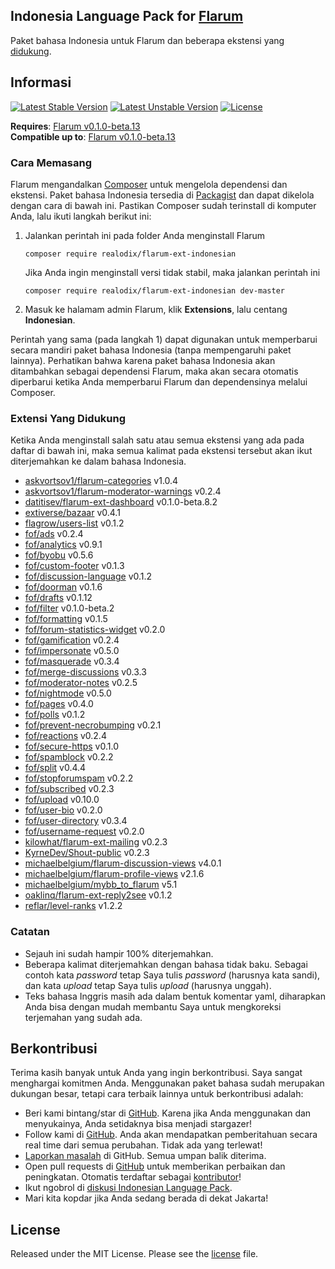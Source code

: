 ## Indonesia Language Pack for [Flarum](http://flarum.org/)

Paket bahasa Indonesia untuk Flarum dan beberapa ekstensi yang [didukung](#extensi-yang-didukung).

## Informasi
[![Latest Stable Version](https://poser.pugx.org/realodix/flarum-ext-indonesian/v/stable)](https://github.com/realodix/flarum-ext-indonesian)
[![Latest Unstable Version](https://poser.pugx.org/realodix/flarum-ext-indonesian/v/unstable)](https://github.com/realodix/flarum-ext-indonesian/archive/master.zip)
[![License](https://poser.pugx.org/realodix/flarum-ext-indonesian/license)](https://github.com/realodix/flarum-ext-indonesian/blob/master/LICENSE)

**Requires**: [Flarum v0.1.0-beta.13](https://github.com/flarum/lang-english/releases/tag/v0.1.0-beta.13) <br>
**Compatible up to**: [Flarum v0.1.0-beta.13](https://github.com/flarum/lang-english/releases/tag/v0.1.0-beta.13)

### Cara Memasang
Flarum mengandalkan [Composer](https://getcomposer.org/) untuk mengelola dependensi dan ekstensi. Paket bahasa Indonesia tersedia di [Packagist](https://packagist.org/packages/realodix/flarum-ext-indonesian) dan dapat dikelola dengan cara di bawah ini. Pastikan Composer sudah terinstall di komputer Anda, lalu ikuti langkah berikut ini:

1. Jalankan perintah ini pada folder Anda menginstall Flarum

       composer require realodix/flarum-ext-indonesian

    Jika Anda ingin menginstall versi tidak stabil, maka jalankan perintah ini

       composer require realodix/flarum-ext-indonesian dev-master

2. Masuk ke halamam admin Flarum, klik **Extensions**, lalu centang **Indonesian**.

Perintah yang sama (pada langkah 1) dapat digunakan untuk memperbarui secara mandiri paket bahasa Indonesia (tanpa mempengaruhi paket lainnya). Perhatikan bahwa karena paket bahasa Indonesia akan ditambahkan sebagai dependensi Flarum, maka akan secara otomatis diperbarui ketika Anda memperbarui Flarum dan dependensinya melalui Composer.

### Extensi Yang Didukung
Ketika Anda menginstall salah satu atau semua ekstensi yang ada pada daftar di bawah ini, maka semua kalimat pada ekstensi tersebut akan ikut diterjemahkan ke dalam bahasa Indonesia.

- [askvortsov1/flarum-categories](https://github.com/askvortsov1/flarum-categories) v1.0.4
- [askvortsov1/flarum-moderator-warnings](https://github.com/askvortsov1/flarum-moderator-warnings) v0.2.4 
- [datitisev/flarum-ext-dashboard](https://github.com/datitisev/flarum-ext-dashboard) v0.1.0-beta.8.2
- [extiverse/bazaar](https://github.com/extiverse/bazaar) v0.4.1
- [flagrow/users-list](https://github.com/flagrow/users-list) v0.1.2
- [fof/ads](https://github.com/friendsofflarum/ads) v0.2.4
- [fof/analytics](https://github.com/friendsofflarum/analytics) v0.9.1
- [fof/byobu](https://github.com/friendsofflarum/byobu) v0.5.6
- [fof/custom-footer](https://github.com/friendsofflarum/custom-footer) v0.1.3
- [fof/discussion-language](https://github.com/FriendsOfFlarum/discussion-language) v0.1.2
- [fof/doorman](https://github.com/FriendsOfFlarum/doorman) v0.1.6
- [fof/drafts](https://github.com/FriendsOfFlarum/drafts) v0.1.12
- [fof/filter](https://github.com/FriendsOfFlarum/filter) v0.1.0-beta.2
- [fof/formatting](https://github.com/friendsofflarum/formatting) v0.1.5
- [fof/forum-statistics-widget](https://github.com/FriendsOfFlarum/forum-statistics-widget) v0.2.0
- [fof/gamification](https://github.com/friendsofflarum/gamification) v0.2.4
- [fof/impersonate](https://github.com/FriendsOfFlarum/impersonate) v0.5.0
- [fof/masquerade](https://github.com/friendsofflarum/masquerade) v0.3.4
- [fof/merge-discussions](https://github.com/friendsofflarum/merge-discussions) v0.3.3
- [fof/moderator-notes](https://github.com/FriendsOfFlarum/moderator-notes) v0.2.5
- [fof/nightmode](https://github.com/friendsofflarum/nightmode) v0.5.0
- [fof/pages](https://github.com/friendsofflarum/pages) v0.4.0
- [fof/polls](https://github.com/friendsofflarum/polls) v0.1.2
- [fof/prevent-necrobumping](https://github.com/friendsofflarum/prevent-necrobumping) v0.2.1
- [fof/reactions](https://github.com/friendsofflarum/reactions) v0.2.4
- [fof/secure-https](https://github.com/friendsofflarum/secure-https) v0.1.0
- [fof/spamblock](https://github.com/friendsofflarum/spamblock) v0.2.2
- [fof/split](https://github.com/friendsofflarum/split) v0.4.4
- [fof/stopforumspam](https://github.com/friendsofflarum/stopforumspam) v0.2.2
- [fof/subscribed](https://github.com/friendsofflarum/subscribed) v0.2.3
- [fof/upload](https://github.com/friendsofflarum/upload) v0.10.0
- [fof/user-bio](https://github.com/friendsofflarum/user-bio) v0.2.0
- [fof/user-directory](https://github.com/friendsofflarum/user-directory) v0.3.4
- [fof/username-request](https://github.com/friendsofflarum/username-request) v0.2.0
- [kilowhat/flarum-ext-mailing](https://github.com/kilowhat/flarum-ext-mailing) v0.2.3
- [KyrneDev/Shout-public](https://github.com/KyrneDev/Shout-public) v0.2.3
- [michaelbelgium/flarum-discussion-views](https://github.com/michaelbelgium/flarum-discussion-views) v4.0.1
- [michaelbelgium/flarum-profile-views](https://github.com/michaelbelgium/flarum-profile-views) v2.1.6
- [michaelbelgium/mybb_to_flarum](https://github.com/michaelbelgium/mybb_to_flarum) v5.1
- [oaklinq/flarum-ext-reply2see](https://github.com/oaklinq/flarum-ext-reply2see) v0.1.2
- [reflar/level-ranks](https://github.com/reflar/level-ranks) v1.2.2


### Catatan
- Sejauh ini sudah hampir 100% diterjemahkan.
- Beberapa kalimat diterjemahkan dengan bahasa tidak baku. Sebagai contoh kata _password_ tetap Saya tulis _password_ (harusnya kata sandi), dan kata _upload_ tetap Saya tulis _upload_ (harusnya unggah).
- Teks bahasa Inggris masih ada dalam bentuk komentar yaml, diharapkan Anda bisa dengan mudah membantu Saya untuk mengkoreksi terjemahan yang sudah ada.

## Berkontribusi
Terima kasih banyak untuk Anda yang ingin berkontribusi. Saya sangat menghargai komitmen Anda. Menggunakan paket bahasa sudah merupakan dukungan besar, tetapi cara terbaik lainnya untuk berkontribusi adalah:

- Beri kami bintang/star di [GitHub](https://github.com/realodix/flarum-ext-indonesian). Karena jika Anda menggunakan dan menyukainya, Anda setidaknya bisa menjadi stargazer!
- Follow kami di [GitHub](https://github.com/realodix/flarum-ext-indonesian). Anda akan mendapatkan pemberitahuan secara real time dari semua perubahan. Tidak ada yang terlewat!
- [Laporkan masalah](https://github.com/realodix/flarum-ext-indonesian/issues) di GitHub. Semua umpan balik diterima.
- Open pull requests di [GitHub](https://github.com/realodix/flarum-ext-indonesian) untuk memberikan perbaikan dan peningkatan. Otomatis terdaftar sebagai [kontributor](https://github.com/realodix/flarum-ext-indonesian/graphs/contributors)!
- Ikut ngobrol di [diskusi Indonesian Language Pack](https://discuss.flarum.org/d/1358-indonesian-language-pack).
- Mari kita kopdar jika Anda sedang berada di dekat Jakarta!


## License
Released under the MIT License. Please see the [license](https://github.com/realodix/flarum-ext-indonesian/blob/master/LICENSE) file.
